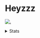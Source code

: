 # Heyzzz  

[![.](https://skillicons.dev/icons?i=js,ts,nextjs,nestjs,mongodb)](https://skillicons.dev)  

<details>
<summary>Stats</summary
<!--START_SECTION:waka-->

```txt
TypeScript        3 hrs 33 mins   ███████████████████▓░░░░░   78.93 %
JSON              26 mins         ██▒░░░░░░░░░░░░░░░░░░░░░░   09.93 %
JavaScript        22 mins         ██░░░░░░░░░░░░░░░░░░░░░░░   08.31 %
TSConfig          7 mins          ▓░░░░░░░░░░░░░░░░░░░░░░░░   02.81 %
HTML              0 secs          ░░░░░░░░░░░░░░░░░░░░░░░░░   00.02 %
```

<!--END_SECTION:waka-->
</details>

